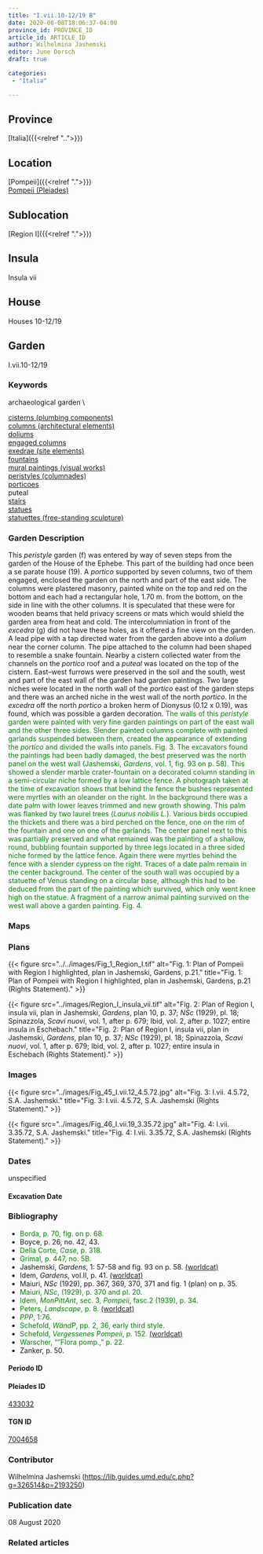 ```yaml
---
title: "I.vii.10-12/19 B"
date: 2020-08-08T18:06:37-04:00
province_id: PROVINCE_ID
article_id: ARTICLE_ID
author: Wilhelmina Jashemski
editor: June Dorsch
draft: true

categories:
 - "Italia"

---
```


## Province

[Italia]({{<relref "..">}})

## Location

[Pompeii]({{<relref ".">}}) \
[Pompeii (Pleiades)](https://pleiades.stoa.org/places/433032)

## Sublocation

[Region I]({{<relref ".">}})

## Insula

Insula vii

## House

Houses 10-12/19

## Garden

I.vii.10-12/19

### Keywords

archaeological garden \

[cisterns (plumbing components)](http://vocab.getty.edu/page/aat/300052558) \
[columns (architectural elements)](http://vocab.getty.edu/page/aat/300001571) \
[doliums](http://vocab.getty.edu/page/aat/300400601) \
[engaged columns](http://vocab.getty.edu/page/aat/300001638) \
[exedrae (site elements)](http://vocab.getty.edu/page/aat/300081589) \
[fountains](http://vocab.getty.edu/page/aat/300006179) \
[mural paintings (visual works)](http://vocab.getty.edu/page/aat/300033644) \
[peristyles (columnades)](http://vocab.getty.edu/page/aat/300004029) \
[porticoes](http://vocab.getty.edu/page/aat/300004145) \
puteal \
[stairs](http://vocab.getty.edu/page/aat/300003228) \
[statues](http://vocab.getty.edu/page/aat/300047600) \
[statuettes (free-standing sculpture)](http://vocab.getty.edu/page/aat/300312262)

### Garden Description

This *peristyle* garden (f) was entered by way of seven steps from the garden of the House of the Ephebe. This part of the building had once been a se parate house (19). A *portico* supported by seven columns, two of them engaged, enclosed the garden on the north and part of the east side. The columns were plastered masonry, painted white on the top and red on the bottom and each had a rectangular hole, 1.70 m. from the bottom, on the side in line with the other columns. It is speculated that these were for wooden beams that held privacy screens or mats which would shield the garden area from heat and cold. The intercolumniation in front of the *excedra* (g) did not have these holes, as it offered a fine view on the garden. A lead pipe with a tap directed water from the garden above into a *dolium* near the corner column. The pipe attached to the column had been shaped to resemble a snake fountain. Nearby a cistern collected water from the channels on the *portico* roof and a *puteal* was located on the top of the cistern. East–west furrows were preserved in the soil and the south, west and part of the east wall of the garden had garden paintings. Two large niches were located in the north wall of the *portico* east of the garden steps and there was an arched niche in the west wall of the north *portico*. In the *excedra* off the north *portico* a broken herm of Dionysus (0.12 x 0.19), was found, which was possible a garden decoration. <span style="color:green">The walls of this *peristyle* garden were painted with very fine garden paintings on part of the east wall and the other three sides. Slender painted columns complete with painted garlands suspended between them, created the appearance of extending the *portico* and divided the walls into panels. Fig. 3. The excavators found the paintings had been badly damaged, the best preserved was the north panel on the west wall (Jashemski, *Gardens*, vol. 1, fig. 93 on p. 58). This showed a slender marble crater-fountain on a decorated column standing in a semi-circular niche formed by a low lattice fence. A photograph taken at the time of excavation shows that behind the fence the bushes represented were myrtles with an oleander on the right. In the background there was a date palm with lower leaves trimmed and new growth showing. This palm was flanked by two laurel trees (*Laurus nobilis L.*). Various birds occupied the thickets and there was a bird perched on the fence, one on the rim of the fountain and one on one of the garlands. The center panel next to this was partially preserved and what remained was the painting of a shallow, round, bubbling fountain supported by three legs located in a three sided niche formed by the lattice fence. Again there were myrtles behind the fence with a slender cypress on the right. Traces of a date palm remain in the center background. The center of the south wall was occupied by a statuette of Venus standing on a circular base, although this had to be deduced from the part of the painting which survived, which only went knee high on the statue. A fragment of a narrow animal painting survived on the west wall above a garden painting. Fig. 4.</span>

### Maps

<!--
OLD WAY (DO NOT USE)
![alt_text](../../images/image_name.ext)
*CAPTION*

NEW WAY ↓↓↓↓
{{< figure src="../../images/image_name.ext" alt="ALT_TEXT" title="CAPTION" >}}
-->

### Plans

{{< figure src="../../images/Fig_1_Region_I.tif" alt="Fig. 1: Plan of Pompeii with Region I highlighted, plan in Jashemski, Gardens, p.21." title="Fig. 1: Plan of Pompeii with Region I highlighted, plan in Jashemski, Gardens, p.21 (Rights Statement)." >}}

{{< figure src="../images/Region_I_insula_vii.tif" alt="Fig. 2: Plan of Region I, insula vii, plan in Jashemski, *Gardens*, plan 10, p. 37; *NSc* (1929), pl. 18; Spinazzola, *Scavi nuovi*, vol. 1, after p. 679; Ibid, vol. 2, after p. 1027; entire insula in Eschebach." title="Fig. 2: Plan of Region I, insula vii, plan in Jashemski, *Gardens*, plan 10, p. 37; *NSc* (1929), pl. 18; Spinazzola, *Scavi nuovi*, vol. 1, after p. 679; Ibid, vol. 2, after p. 1027; entire insula in Eschebach (Rights Statement)." >}}

### Images

{{< figure src="../images/Fig_45_I.vii.12_4.5.72.jpg" alt="Fig. 3: I.vii. 4.5.72, S.A. Jashemski." title="Fig. 3: I.vii. 4.5.72, S.A. Jashemski (Rights Statement)." >}}

{{< figure src="../images/Fig_46_I.vii.19_3.35.72.jpg" alt="Fig. 4: I.vii. 3.35.72, S.A. Jashemski." title="Fig. 4: I.vii. 3.35.72, S.A. Jashemski (Rights Statement)." >}}

### Dates

unspecified

#### Excavation Date


### Bibliography

* <span style="color:green">Borda, p. 70, fig. on p. 68.</span>
* Boyce, p. 26, no. 42, 43.
* <span style="color:green">Della Corte, *Case*, p. 318.</span>
* <span style="color:green">Grimal, p. 447, no. 5B.</span>
* Jashemski, *Gardens*, 1: 57-58 and fig. 93 on p. 58. [(worldcat)](http://www.worldcat.org/oclc/884024123)
* Idem, *Gardens*, vol.II, p. 41. [(worldcat)](http://www.worldcat.org/oclc/921816405)
* Maiuri, *NSc* (1929), pp. 367, 369, 370, 371 and fig. 1 (plan) on p. 35.
* <span style="color:green">Maiuri, *NSc*, (1929), p. 370 and pl. 20.</span>
* <span style="color:green">Idem, *MonPittAnt*, sec. 3, *Pompeii*, fasc.2 (1939), p. 34.</span>
* <span style="color:green">Peters, *Landscape*, p. 8. [(worldcat)](http://www.worldcat.org/oclc/1091957071)</span>
* <span style="color:green">*PPP*, 1:76.</span>
* <span style="color:green">Schefold, *WändP*, pp. 2, 36, early third style.</span>
* <span style="color:green">Schefold, *Vergessenes Pompeii*, p. 152. [(worldcat)](http://www.worldcat.org/oclc/1170560192)</span>
* <span style="color:green">Warscher, “”Flora pomp.,” p. 22.</span>
* Zanker, p. 50.

#### Periodo ID

<!-- [PERIODO_ID](https://pleiades.stoa.org/places/PLEIADES_ID) -->

#### Pleiades ID

[433032](https://pleiades.stoa.org/places/433032)

#### TGN ID

[7004658](http://vocab.getty.edu/page/tgn/7004658)

### Contributor

Wilhelmina Jashemski (https://lib.guides.umd.edu/c.php?g=326514&p=2193250)

### Publication date

08 August 2020

### Related articles

<!-- Links to other related articles. Leave blank for now -->
